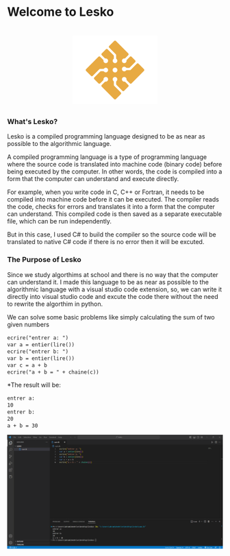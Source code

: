 # Welcome to Lesko


<h1 align="center">
  <img src="https://github.com/Mohamed-Akram-Hl/docs/blob/main/assets/Logo.png?raw=true" width="200px"/>
</h1>

### What's Lesko?


Lesko is a compiled programming language designed to be as near as possible to the algorithmic language.

A compiled programming language is a type of programming language where the source code is translated into machine code (binary code) before being executed by the computer. In other words, the code is compiled into a form that the computer can understand and execute directly.


For example, when you write code in C, C++ or Fortran, it needs to be compiled into machine code before it can be executed. The compiler reads the code, checks for errors and translates it into a form that the computer can understand. This compiled code is then saved as a separate executable file, which can be run independently.

But in this case, I used C# to build the compiler so the source code will be translated to native C# code if there is no error then it will be excuted.

### The Purpose of Lesko

Since we study algorthims at school and there is no way that the computer can understand it. I made this language to be as near as possible to the algorithmic language with a visual studio code extension, so, we can write it directly into visual studio code and excute the code there without the need to rewrite the algorthim in python.


We can solve some basic problems like simply calculating the sum of two given numbers


```
ecrire("entrer a: ")
var a = entier(lire())
ecrire("entrer b: ")
var b = entier(lire())
var c = a + b
ecrire("a + b = " + chaine(c))
```

*The result will be:

```
entrer a: 
10
entrer b:
20
a + b = 30
```

![sum](https://raw.githubusercontent.com/Mohamed-Akram-Hl/docs/main/assets/Screenshot%202023-02-10%20195930.png)
